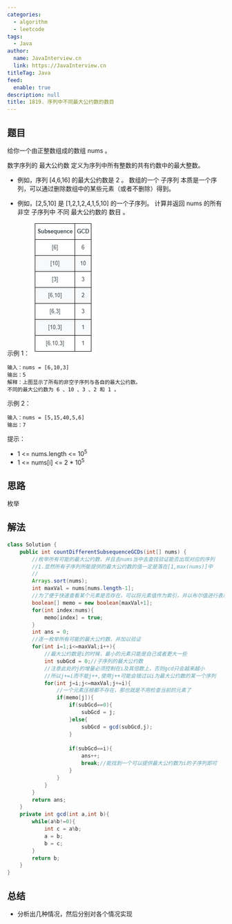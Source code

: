 ```yaml
---
categories: 
  - algorithm
  - leetcode
tags: 
  - Java
author: 
  name: JavaInterview.cn
  link: https://JavaInterview.cn
titleTag: Java
feed: 
  enable: true
description: null
title: 1819. 序列中不同最大公约数的数目
---
```


## 题目

给你一个由正整数组成的数组 nums 。

数字序列的 最大公约数 定义为序列中所有整数的共有约数中的最大整数。

* 例如，序列 [4,6,16] 的最大公约数是 2 。
数组的一个 子序列 本质是一个序列，可以通过删除数组中的某些元素（或者不删除）得到。

* 例如，[2,5,10] 是 [1,2,1,2,4,1,5,10] 的一个子序列。
计算并返回 nums 的所有 非空 子序列中 不同 最大公约数的 数目 。



示例 1：
![1819image-1.png](../../../media/pictures/leetcode/1819image-1.png)

    输入：nums = [6,10,3]
    输出：5
    解释：上图显示了所有的非空子序列与各自的最大公约数。
    不同的最大公约数为 6 、10 、3 、2 和 1 。
示例 2：

    输入：nums = [5,15,40,5,6]
    输出：7


提示：

* 1 <= nums.length <= 10<sup>5</sup>
* 1 <= nums[i] <= 2 * 10<sup>5</sup>

## 思路

枚举

## 解法
```java
class Solution {
    public int countDifferentSubsequenceGCDs(int[] nums) {
        //枚举所有可能的最大公约数，并且去nums当中去查找验证能否出现对应的序列
        //1.显然所有子序列所能提供的最大公约数的值一定是落在[1,max(nums)]中
        //
        Arrays.sort(nums);
        int maxVal = nums[nums.length-1];
        //为了便于快速查看某个元素是否存在，可以将元素值作为索引，并以布尔值进行表示
        boolean[] memo = new boolean[maxVal+1];
        for(int index:nums){
            memo[index] = true;
        }
        int ans = 0;
        //逐一枚举所有可能的最大公约数，并加以验证
        for(int i=1;i<=maxVal;i++){
            //最大公约数是i的时候，最小的元素只能是自己或者更大一些
            int subGcd = 0;//子序列的最大公约数
            //注意此处的j的增量必须控制在i及其倍数上，否则gcd只会越来越小
            //所以j+=i而不能j++,使用j++可能会错过以i为最大公约数的某一个序列
            for(int j=i;j<=maxVal;j+=i){
                //一个元素压根都不存在，那也就是不用检查当前的元素了
                if(memo[j]){
                    if(subGcd==0){
                        subGcd = j;
                    }else{
                        subGcd = gcd(subGcd,j);
                    }

                    if(subGcd==i){
                        ans++;
                        break;//能找到一个可以提供最大公约数为i的子序列即可
                    }
                }
            }
        }
        return ans;
    }
    private int gcd(int a,int b){
        while(a%b!=0){
            int c = a%b;
            a = b;
            b = c;
        }
        return b;
    }
}

```

## 总结

- 分析出几种情况，然后分别对各个情况实现 
